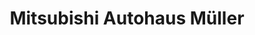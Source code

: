 ---
title: "Mitsubishi Autohaus Müller"
url: /erbach/mitsubishi-autohaus-mueller/
shop: Autohaus
---